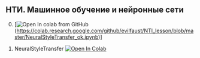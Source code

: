 ## НТИ. Машинное обучение и нейронные сети

0. [![Open In colab from GitHub](https://colab.research.google.com/assets/colab-badge.svg)(https://colab.research.google.com/github/evilfaust/NTI_lesson/blob/master/NeuralStyleTransfer_ok.ipynb)]

1. NeuralStyleTransfer
[![Open In Colab](https://colab.research.google.com/assets/colab-badge.svg)](https://colab.research.google.com/drive/1f1xq2k_hrayXs2Kzvl9GzJdLnIquaNvZ#scrollTo=-QvQwOIYm7SB)
